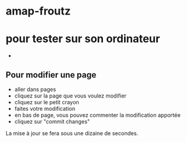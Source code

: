 # amap-froutz

# pour tester sur son ordinateur
- 

## Pour modifier une page
- aller dans pages
- cliquez sur la page que vous voulez modifier
- cliquez sur le petit crayon
- faites votre modification
- en bas de page, vous pouvez commenter la modification apportée
- cliquez sur "commit changes"

La mise à jour se fera sous une dizaine de secondes.

